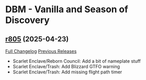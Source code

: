 # DBM - Vanilla and Season of Discovery

## [r805](https://github.com/DeadlyBossMods/DBM-Vanilla/tree/r805) (2025-04-23)
[Full Changelog](https://github.com/DeadlyBossMods/DBM-Vanilla/compare/r803...r805) [Previous Releases](https://github.com/DeadlyBossMods/DBM-Vanilla/releases)

- Scarlet Enclave/Reborn Council: Add a bit of nameplate stuff  
- Scarlet Enclave/Trash: Add Blizzard GTFO warning  
- Scarlet Enclave/Trash: Add missing flight path timer  
